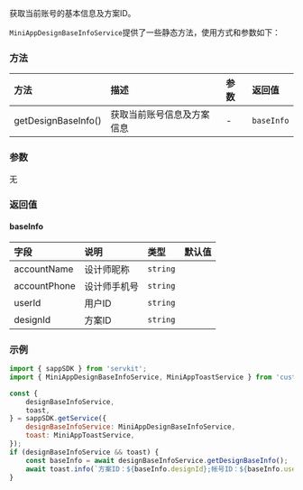 获取当前账号的基本信息及方案ID。

`MiniAppDesignBaseInfoService`提供了一些静态方法，使用方式和参数如下：

### 方法


| 方法 | 描述 | 参数 | 返回值 |
| :-----| :---- | :---- | :---- |
| getDesignBaseInfo() | 获取当前账号信息及方案信息 | - | `baseInfo` |

### 参数

无

### 返回值

#### baseInfo

| 字段 | 说明 | 类型 | 默认值 |
| :-----| :---- | :---- | :----|
| accountName | 设计师昵称 | `string` |  |
| accountPhone | 设计师手机号 | `string` |  |
| userId | 用户ID | `string` |  |
| designId | 方案ID | `string` |  |

### 示例

```js
import { sappSDK } from 'servkit';
import { MiniAppDesignBaseInfoService, MiniAppToastService } from 'custom-miniapp-sdk';

const {
    designBaseInfoService,
    toast,
} = sappSDK.getService({
    designBaseInfoService: MiniAppDesignBaseInfoService,
    toast: MiniAppToastService,
});
if (designBaseInfoService && toast) {
    const baseInfo = await designBaseInfoService.getDesignBaseInfo();
    await toast.info(`方案ID：${baseInfo.designId};帐号ID：${baseInfo.userId};帐号名称: ${baseInfo.accountName}; 帐号手机号：${baseInfo.accountPhone}`);
}
```